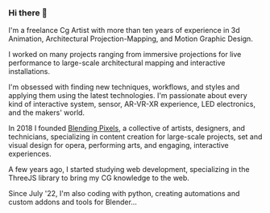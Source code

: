 ### Hi there 👋

I'm a freelance Cg Artist with more than ten years of experience in 3d Animation, Architectural Projection-Mapping, and Motion Graphic Design.

I worked on many projects ranging from immersive projections for live performance to large-scale architectural mapping and interactive installations.

I'm obsessed with finding new techniques, workflows, and styles and applying them using the latest technologies. I'm passionate about every kind of interactive system, sensor, AR-VR-XR experience, LED electronics, and the makers' world.

In 2018 I founded [Blending Pixels](https://www.blendingpixels.com/), a collective of artists, designers, and technicians, specializing in content creation for large-scale projects, set and visual design for opera, performing arts, and engaging, interactive experiences.

A few years ago, I started studying web development, specializing in the ThreeJS library to bring my CG knowledge to the web. 

Since July '22, I'm also coding with python, creating automations and custom addons and tools for Blender...

